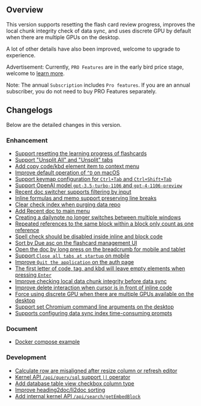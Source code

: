 ## Overview

This version supports resetting the flash card review progress, improves the local chunk integrity check of data sync, and uses discrete GPU by default when there are multiple GPUs on the desktop. 

A lot of other details have also been improved, welcome to upgrade to experience.

Advertisement: Currently, `PRO Features` are in the early bird price stage, welcome to [learn more](https://b3log.org/siyuan/en/pricing.html).

Note: The annual `Subscription` includes `Pro features`. If you are an annual subscriber, you do not need to buy PRO Features separately.

## Changelogs

Below are the detailed changes in this version.

### Enhancement

* [Support resetting the learning progress of flashcards](https://github.com/siyuan-note/siyuan/issues/9564)
* [Support "Unsplit All" and "Unsplit" tabs](https://github.com/siyuan-note/siyuan/issues/9586)
* [Add copy code/kbd element item to context menu](https://github.com/siyuan-note/siyuan/issues/9630)
* [Improve default operation of `^D` on macOS](https://github.com/siyuan-note/siyuan/issues/9643)
* [Support keymap configuration for `Ctrl+Tab` and `Ctrl+Shift+Tab`](https://github.com/siyuan-note/siyuan/issues/9645)
* [Support OpenAI model `gpt-3.5-turbo-1106` and `gpt-4-1106-preview`](https://github.com/siyuan-note/siyuan/issues/9659)
* [Recent doc switcher supports filtering by input](https://github.com/siyuan-note/siyuan/issues/9663)
* [Inline formulas and memo support preserving line breaks](https://github.com/siyuan-note/siyuan/issues/9664)
* [Clear check index when purging data repo](https://github.com/siyuan-note/siyuan/issues/9665)
* [Add Recent doc to main menu](https://github.com/siyuan-note/siyuan/issues/9666)
* [Creating a dailynote no longer switches between multiple windows](https://github.com/siyuan-note/siyuan/issues/9669)
* [Repeated references to the same block within a block only count as one reference](https://github.com/siyuan-note/siyuan/issues/9670)
* [Spell check should be disabled inside inline and block code](https://github.com/siyuan-note/siyuan/issues/9672)
* [Sort by Due asc on the flashcard management UI](https://github.com/siyuan-note/siyuan/pull/9673)
* [Open the doc by long press on the breadcrumb for mobile and tablet](https://github.com/siyuan-note/siyuan/issues/9674)
* [Support `Close all tabs at startup` on mobile](https://github.com/siyuan-note/siyuan/issues/9678)
* [Improve `Quit the application` on the auth page](https://github.com/siyuan-note/siyuan/issues/9680)
* [The first letter of code, tag, and kbd will leave empty elements when pressing `Enter`](https://github.com/siyuan-note/siyuan/issues/9682)
* [Improve checking local data chunk integrity before data sync](https://github.com/siyuan-note/siyuan/issues/9688)
* [Improve delete interaction when cursor is in front of inline code](https://github.com/siyuan-note/siyuan/issues/9690)
* [Force using discrete GPU when there are multiple GPUs available on the desktop](https://github.com/siyuan-note/siyuan/issues/9694)
* [Support set Chromium command line arguments on the desktop](https://github.com/siyuan-note/siyuan/issues/9696)
* [Supports configuring data sync index time-consuming prompts](https://github.com/siyuan-note/siyuan/issues/9698)

### Document

* [Docker compose example](https://github.com/siyuan-note/siyuan/pull/9679)

### Development

* [Calculate row are misaligned after resize column or refresh editor](https://github.com/siyuan-note/siyuan/issues/9660)
* [Kernel API `/api/query/sql` support `||` operator](https://github.com/siyuan-note/siyuan/issues/9662)
* [Add database table view checkbox column type](https://github.com/siyuan-note/siyuan/issues/9667)
* [Improve heading2doc/li2doc sorting](https://github.com/siyuan-note/siyuan/issues/9668)
* [Add internal kernel API `/api/search/getEmbedBlock`](https://github.com/siyuan-note/siyuan/issues/9681)
